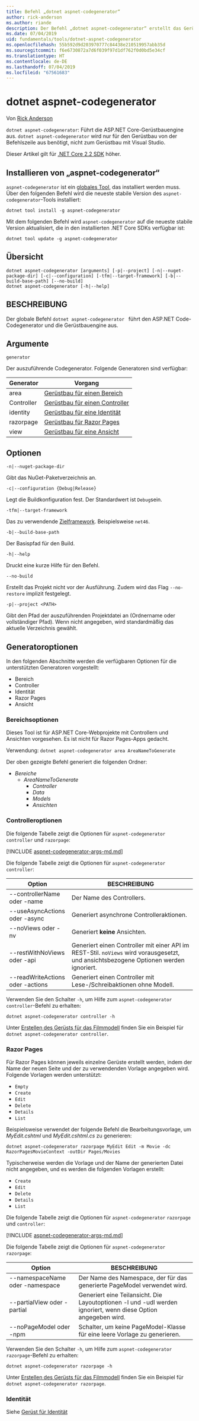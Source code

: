 ```yaml
---
title: Befehl „dotnet aspnet-codegenerator“
author: rick-anderson
ms.author: riande
description: Der Befehl „dotnet aspnet-codegenerator“ erstellt das Gerüst für ASP.NET-Projekte.
ms.date: 07/04/2019
uid: fundamentals/tools/dotnet-aspnet-codegenerator
ms.openlocfilehash: 55b592d9d203970777c84438e210519957abb35d
ms.sourcegitcommit: f6e6730872a7d6f039f97d1df762f0d0bd5e34cf
ms.translationtype: HT
ms.contentlocale: de-DE
ms.lasthandoff: 07/04/2019
ms.locfileid: "67561683"
---
```

# <a name="dotnet-aspnet-codegenerator"></a>dotnet aspnet-codegenerator

Von [Rick Anderson](https://twitter.com/RickAndMSFT)

`dotnet aspnet-codegenerator`: Führt die ASP.NET Core-Gerüstbauengine aus. `dotnet aspnet-codegenerator` wird nur für den Gerüstbau von der Befehlszeile aus benötigt, nicht zum Gerüstbau mit Visual Studio.

Dieser Artikel gilt für [.NET Core 2.2 SDK](https://dotnet.microsoft.com/download/dotnet-core/2.2) höher.

## <a name="installing-aspnet-codegenerator"></a>Installieren von „aspnet-codegenerator“

`aspnet-codegenerator` ist ein [globales Tool](/dotnet/core/tools/global-tools), das installiert werden muss. Über den folgenden Befehl wird die neueste stabile Version des `aspnet-codegenerator`-Tools installiert:

```console
dotnet tool install -g aspnet-codegenerator
```

Mit dem folgenden Befehl wird `aspnet-codegenerator` auf die neueste stabile Version aktualisiert, die in den installierten .NET Core SDKs verfügbar ist:

```console
dotnet tool update -g aspnet-codegenerator
```

## <a name="synopsis"></a>Übersicht

```
dotnet aspnet-codegenerator [arguments] [-p|--project] [-n|--nuget-package-dir] [-c|--configuration] [-tfm|--target-framework] [-b|--build-base-path] [--no-build] 
dotnet aspnet-codegenerator [-h|--help]
```

## <a name="description"></a>BESCHREIBUNG

Der globale Befehl `dotnet aspnet-codegenerator ` führt den ASP.NET Code-Codegenerator und die Gerüstbauengine aus.

## <a name="arguments"></a>Argumente

`generator`

Der auszuführende Codegenerator. Folgende Generatoren sind verfügbar:

| Generator | Vorgang |
| ----------------- | ------------ | 
| area      | [Gerüstbau für einen Bereich](/aspnet/core/mvc/controllers/areas) |
  Controller| [Gerüstbau für einen Controller](/aspnet/core/tutorials/first-mvc-app/adding-model) |
  identity  | [Gerüstbau für eine Identität](/aspnet/core/security/authentication/scaffold-identity) |
  razorpage | [Gerüstbau für Razor Pages](/aspnet/core/tutorials/razor-pages/model) |
  view      | [Gerüstbau für eine Ansicht](/aspnet/core/mvc/views/overview) |

## <a name="options"></a>Optionen

`-n|--nuget-package-dir`

Gibt das NuGet-Paketverzeichnis an.

`-c|--configuration {Debug|Release}`

Legt die Buildkonfiguration fest. Der Standardwert ist `Debug`sein.

`-tfm|--target-framework`

Das zu verwendende [Zielframework](/dotnet/standard/frameworks). Beispielsweise `net46`.

`-b|--build-base-path`

Der Basispfad für den Build.

`-h|--help`

Druckt eine kurze Hilfe für den Befehl.

`--no-build`

Erstellt das Projekt nicht vor der Ausführung. Zudem wird das Flag `--no-restore` implizit festgelegt.

`-p|--project <PATH>`

Gibt den Pfad der auszuführenden Projektdatei an (Ordnername oder vollständiger Pfad). Wenn nicht angegeben, wird standardmäßig das aktuelle Verzeichnis gewählt.

## <a name="generator-options"></a>Generatoroptionen

In den folgenden Abschnitte werden die verfügbaren Optionen für die unterstützten Generatoren vorgestellt:

* Bereich
* Controller
* Identität  
* Razor Pages
* Ansicht

<a name="area"></a>

### <a name="area-options"></a>Bereichsoptionen

Dieses Tool ist für ASP.NET Core-Webprojekte mit Controllern und Ansichten vorgesehen. Es ist nicht für Razor Pages-Apps gedacht.

Verwendung: `dotnet aspnet-codegenerator area AreaNameToGenerate`

Der oben gezeigte Befehl generiert die folgenden Ordner:

* *Bereiche*
  * *AreaNameToGenerate*
    * *Controller*
    * *Data*
    * *Models*
    * *Ansichten*

<a name="ctl"></a>

### <a name="controller-options"></a>Controlleroptionen

Die folgende Tabelle zeigt die Optionen für `aspnet-codegenerator` `controller` und `razorpage`:

[!INCLUDE [aspnet-codegenerator-args-md.md](~/includes/aspnet-codegenerator-args-md.md)]

Die folgende Tabelle zeigt die Optionen für `aspnet-codegenerator controller`:

| Option               | BESCHREIBUNG|
| ----------------- | ------------ |
| --controllerName oder -name | Der Name des Controllers. |
| --useAsyncActions oder -async | Generiert asynchrone Controlleraktionen. |
| --noViews oder -nv | Generiert **keine** Ansichten. |
| --restWithNoViews oder -api  | Generiert einen Controller mit einer API im REST-Stil. `noViews` wird vorausgesetzt, und ansichtsbezogene Optionen werden ignoriert. |
| --readWriteActions oder -actions | Generiert einen Controller mit Lese-/Schreibaktionen ohne Modell. |

Verwenden Sie den Schalter `-h`, um Hilfe zum `aspnet-codegenerator controller`-Befehl zu erhalten:

```console
dotnet aspnet-codegenerator controller -h
```

Unter [Erstellen des Gerüsts für das Filmmodell](/aspnet/core/tutorials/razor-pages/model) finden Sie ein Beispiel für `dotnet aspnet-codegenerator controller`.

### <a name="razorpage"></a>Razor Pages

<a name="rp"></a>

Für Razor Pages können jeweils einzelne Gerüste erstellt werden, indem der Name der neuen Seite und der zu verwendenden Vorlage angegeben wird. Folgende Vorlagen werden unterstützt:

* `Empty`
* `Create`
* `Edit`
* `Delete`
* `Details`
* `List`

Beispielsweise verwendet der folgende Befehl die Bearbeitungsvorlage, um *MyEdit.cshtml* und *MyEdit.cshtml.cs* zu generieren:

```console
dotnet aspnet-codegenerator razorpage MyEdit Edit -m Movie -dc RazorPagesMovieContext -outDir Pages/Movies
```

Typischerweise werden die Vorlage und der Name der generierten Datei nicht angegeben, und es werden die folgenden Vorlagen erstellt:

* `Create`
* `Edit`
* `Delete`
* `Details`
* `List`

Die folgende Tabelle zeigt die Optionen für `aspnet-codegenerator` `razorpage` und `controller`:

[!INCLUDE [aspnet-codegenerator-args-md.md](~/includes/aspnet-codegenerator-args-md.md)]

Die folgende Tabelle zeigt die Optionen für `aspnet-codegenerator razorpage`:

| Option               | BESCHREIBUNG|
| ----------------- | ------------ |
|   --namespaceName oder -namespace | Der Name des Namespace, der für das generierte PageModel verwendet wird. |
| --partialView oder -partial | Generiert eine Teilansicht. Die Layoutoptionen -l und -udl werden ignoriert, wenn diese Option angegeben wird. |
| --noPageModel oder -npm | Schalter, um keine PageModel-Klasse für eine leere Vorlage zu generieren. |

Verwenden Sie den Schalter `-h`, um Hilfe zum `aspnet-codegenerator razorpage`-Befehl zu erhalten:

```console
dotnet aspnet-codegenerator razorpage -h
```

Unter [Erstellen des Gerüsts für das Filmmodell](/aspnet/core/tutorials/razor-pages/model) finden Sie ein Beispiel für `dotnet aspnet-codegenerator razorpage`.

### <a name="identity"></a>Identität

Siehe [Gerüst für Identität](/aspnet/core/security/authentication/scaffold-identity)